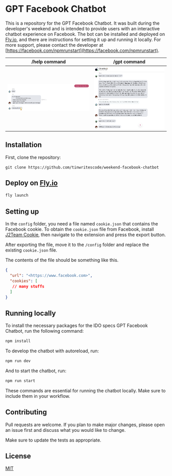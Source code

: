 # GPT Facebook Chatbot

This is a repository for the GPT Facebook Chatbot. It was built during the developer's weekend and is intended to provide users with an interactive chatbot experience on Facebook. The bot can be installed and deployed on [Fly.io](http://fly.io/), and there are instructions for setting it up and running it locally. For more support, please contact the developer at [https://facebook.com/npmrunstart](https://facebook.com/npmrunstart).

<!-- make 2 columns with 2 images -->

|  /help command | /gpt command |
| --- | --- |
| ![GPT Facebook Chatbot](./images/1.png) | ![GPT Facebook Chatbot](./images/2.png) |


## Installation

First, clone the repository:

```
git clone https://github.com/tinwritescode/weekend-facebook-chatbot
```

## Deploy on [Fly.io](http://fly.io/)

```bash
fly launch
```

## Setting up

In the `config` folder, you need a file named `cookie.json` that contains the Facebook cookie. To obtain the `cookie.json` file from Facebook, install [J2Team Cookie](<https://chrome.google.com/webstore/detail/j2team-cookies/okpidcojinmlaakglciglbpcpajaibco/related>), then navigate to the extension and press the export button.

After exporting the file, move it to the `/config` folder and replace the existing `cookie.json` file.

The contents of the file should be something like this.

```json
{
  "url": "<https://www.facebook.com>",
  "cookies": [
   // many stuffs
  ]
}

```

## Running locally

To install the necessary packages for the IDO specs GPT Facebook Chatbot, run the following command:

```bash
npm install
```

To develop the chatbot with autoreload, run:

```bash
npm run dev
```

And to start the chatbot, run:

```bash
npm run start
```

These commands are essential for running the chatbot locally. Make sure to include them in your workflow.

## Contributing

Pull requests are welcome. If you plan to make major changes, please open an issue first and discuss what you would like to change.

Make sure to update the tests as appropriate.

## License

[MIT](https://choosealicense.com/licenses/mit/)
